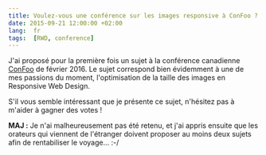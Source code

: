 ```yaml
---
title: Voulez-vous une conférence sur les images responsive à ConFoo ?
date: 2015-09-21 12:00:00 +02:00
lang:  fr
tags:  [RWD, conference]
---
```


J'ai proposé pour la première fois un sujet à la conférence canadienne [ConFoo](http://confoo.ca/fr) de février 2016. Le sujet correspond bien évidemment à une de mes passions du moment, l'optimisation de la taille des images en Responsive Web Design.

S'il vous semble intéressant que je présente ce sujet, n'hésitez pas à m'aider à gagner des votes !

**MAJ :** Je n'ai malheureusement pas été retenu, et j'ai appris ensuite que les orateurs qui viennent de l'étranger doivent proposer au moins deux sujets afin de rentabiliser le voyage… :-/
